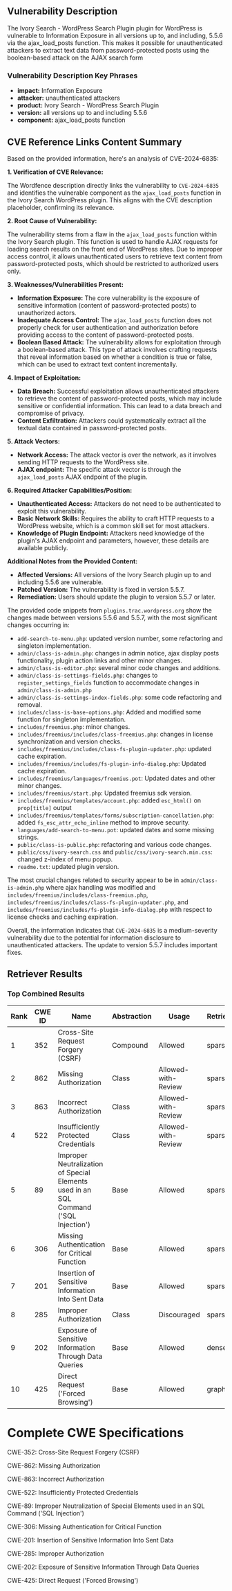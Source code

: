 ## Vulnerability Description
The Ivory Search - WordPress Search Plugin plugin for WordPress is vulnerable to Information Exposure in all versions up to, and including, 5.5.6 via the ajax_load_posts function. This makes it possible for unauthenticated attackers to extract text data from password-protected posts using the boolean-based attack on the AJAX search form

### Vulnerability Description Key Phrases
- **impact:** Information Exposure
- **attacker:** unauthenticated attackers
- **product:** Ivory Search - WordPress Search Plugin
- **version:** all versions up to and including 5.5.6
- **component:** ajax_load_posts function

## CVE Reference Links Content Summary
Based on the provided information, here's an analysis of CVE-2024-6835:

**1. Verification of CVE Relevance:**

The Wordfence description directly links the vulnerability to `CVE-2024-6835` and identifies the vulnerable component as the `ajax_load_posts` function in the Ivory Search WordPress plugin. This aligns with the CVE description placeholder, confirming its relevance.

**2. Root Cause of Vulnerability:**

The vulnerability stems from a flaw in the `ajax_load_posts` function within the Ivory Search plugin. This function is used to handle AJAX requests for loading search results on the front end of WordPress sites. Due to improper access control, it allows unauthenticated users to retrieve text content from password-protected posts, which should be restricted to authorized users only.

**3. Weaknesses/Vulnerabilities Present:**

*   **Information Exposure:** The core vulnerability is the exposure of sensitive information (content of password-protected posts) to unauthorized actors.
*   **Inadequate Access Control:**  The `ajax_load_posts` function does not properly check for user authentication and authorization before providing access to the content of password-protected posts.
*   **Boolean Based Attack:** The vulnerability allows for exploitation through a boolean-based attack. This type of attack involves crafting requests that reveal information based on whether a condition is true or false, which can be used to extract text content incrementally.

**4. Impact of Exploitation:**

*   **Data Breach:** Successful exploitation allows unauthenticated attackers to retrieve the content of password-protected posts, which may include sensitive or confidential information. This can lead to a data breach and compromise of privacy.
*   **Content Exfiltration:** Attackers could systematically extract all the textual data contained in password-protected posts.

**5. Attack Vectors:**

*   **Network Access:** The attack vector is over the network, as it involves sending HTTP requests to the WordPress site.
*   **AJAX endpoint:** The specific attack vector is through the `ajax_load_posts` AJAX endpoint of the plugin.

**6. Required Attacker Capabilities/Position:**

*   **Unauthenticated Access:** Attackers do not need to be authenticated to exploit this vulnerability.
*   **Basic Network Skills:** Requires the ability to craft HTTP requests to a WordPress website, which is a common skill set for most attackers.
*   **Knowledge of Plugin Endpoint:** Attackers need knowledge of the plugin's AJAX endpoint and parameters, however, these details are available publicly.

**Additional Notes from the Provided Content:**

*   **Affected Versions:** All versions of the Ivory Search plugin up to and including 5.5.6 are vulnerable.
*   **Patched Version:** The vulnerability is fixed in version 5.5.7.
*   **Remediation:** Users should update the plugin to version 5.5.7 or later.

The provided code snippets from `plugins.trac.wordpress.org` show the changes made between versions 5.5.6 and 5.5.7, with the most significant changes occurring in:
* `add-search-to-menu.php`: updated version number, some refactoring and singleton implementation.
* `admin/class-is-admin.php`: changes in admin notice, ajax display posts functionality, plugin action links and other minor changes.
* `admin/class-is-editor.php`: several minor code changes and additions.
* `admin/class-is-settings-fields.php`: changes to  `register_settings_fields` function to accommodate changes in `admin/class-is-admin.php`
* `admin/class-is-settings-index-fields.php`: some code refactoring and removal.
* `includes/class-is-base-options.php`: Added and modified some function for singleton implementation.
* `includes/freemius.php`: minor changes.
* `includes/freemius/includes/class-freemius.php`: changes in license synchronization and version checks.
* `includes/freemius/includes/class-fs-plugin-updater.php`: updated cache expiration.
* `includes/freemius/includes/fs-plugin-info-dialog.php`: Updated cache expiration.
* `includes/freemius/languages/freemius.pot`: Updated dates and other minor changes.
* `includes/freemius/start.php`: Updated freemius sdk version.
*  `includes/freemius/templates/account.php`: added `esc_html()` on `prop[title]` output
*   `includes/freemius/templates/forms/subscription-cancellation.php`: added `fs_esc_attr_echo_inline` method to improve security.
*   `languages/add-search-to-menu.pot`: updated dates and some missing strings.
*   `public/class-is-public.php`: refactoring and various code changes.
*   `public/css/ivory-search.css` and `public/css/ivory-search.min.css`: changed z-index of menu popup.
*   `readme.txt`: updated plugin version.

The most crucial changes related to security appear to be in `admin/class-is-admin.php` where ajax handling was modified and `includes/freemius/includes/class-freemius.php`, `includes/freemius/includes/class-fs-plugin-updater.php`, and  `includes/freemius/includes/fs-plugin-info-dialog.php` with respect to license checks and caching expiration.

Overall, the information indicates that `CVE-2024-6835` is a medium-severity vulnerability due to the potential for information disclosure to unauthenticated attackers. The update to version 5.5.7 includes important fixes.

## Retriever Results

### Top Combined Results

| Rank | CWE ID | Name | Abstraction | Usage  | Retrievers | Individual Scores |
|------|--------|------|-------------|-------|------------|-------------------|
| 1 | 352 | Cross-Site Request Forgery (CSRF) | Compound | Allowed | sparse | 0.115 |
| 2 | 862 | Missing Authorization | Class | Allowed-with-Review | sparse | 0.109 |
| 3 | 863 | Incorrect Authorization | Class | Allowed-with-Review | sparse | 0.109 |
| 4 | 522 | Insufficiently Protected Credentials | Class | Allowed-with-Review | sparse | 0.106 |
| 5 | 89 | Improper Neutralization of Special Elements used in an SQL Command ('SQL Injection') | Base | Allowed | sparse | 0.104 |
| 6 | 306 | Missing Authentication for Critical Function | Base | Allowed | sparse | 0.104 |
| 7 | 201 | Insertion of Sensitive Information Into Sent Data | Base | Allowed | sparse | 0.103 |
| 8 | 285 | Improper Authorization | Class | Discouraged | sparse | 0.102 |
| 9 | 202 | Exposure of Sensitive Information Through Data Queries | Base | Allowed | dense | 0.497 |
| 10 | 425 | Direct Request ('Forced Browsing') | Base | Allowed | graph | 0.002 |



# Complete CWE Specifications

CWE-352: Cross-Site Request Forgery (CSRF)

CWE-862: Missing Authorization

CWE-863: Incorrect Authorization

CWE-522: Insufficiently Protected Credentials

CWE-89: Improper Neutralization of Special Elements used in an SQL Command ('SQL Injection')

CWE-306: Missing Authentication for Critical Function

CWE-201: Insertion of Sensitive Information Into Sent Data

CWE-285: Improper Authorization

CWE-202: Exposure of Sensitive Information Through Data Queries

CWE-425: Direct Request ('Forced Browsing')